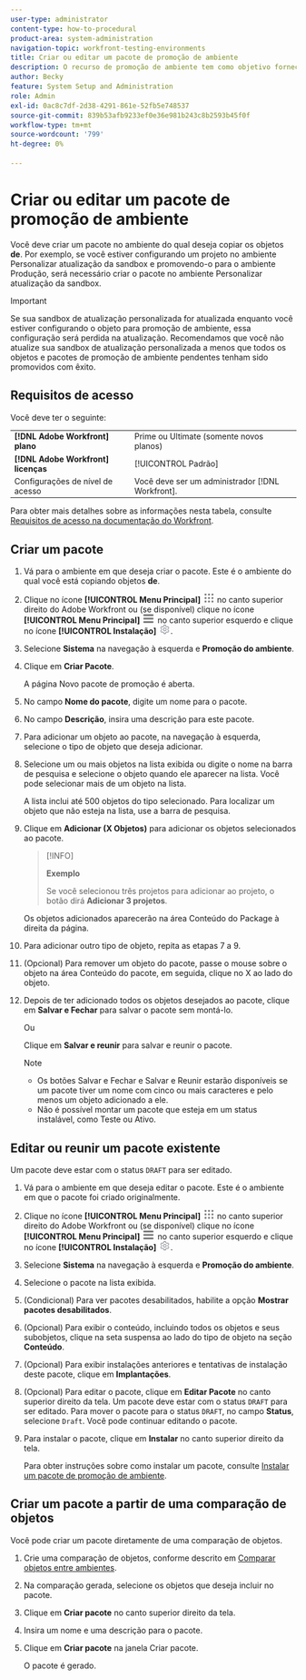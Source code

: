 ```yaml
---
user-type: administrator
content-type: how-to-procedural
product-area: system-administration
navigation-topic: workfront-testing-environments
title: Criar ou editar um pacote de promoção de ambiente
description: O recurso de promoção de ambiente tem como objetivo fornecer a capacidade de mover objetos relacionados à configuração de um ambiente para outro. Saiba como criar um pacote de promoção de ambiente que você pode instalar em um ambiente diferente.
author: Becky
feature: System Setup and Administration
role: Admin
exl-id: 0ac8c7df-2d38-4291-861e-52fb5e748537
source-git-commit: 839b53afb9233ef0e36e981b243c8b2593b45f0f
workflow-type: tm+mt
source-wordcount: '799'
ht-degree: 0%

---
```


# Criar ou editar um pacote de promoção de ambiente

Você deve criar um pacote no ambiente do qual deseja copiar os objetos **de**. Por exemplo, se você estiver configurando um projeto no ambiente Personalizar atualização da sandbox e promovendo-o para o ambiente Produção, será necessário criar o pacote no ambiente Personalizar atualização da sandbox.

>[!IMPORTANT]
>
>Se sua sandbox de atualização personalizada for atualizada enquanto você estiver configurando o objeto para promoção de ambiente, essa configuração será perdida na atualização. Recomendamos que você não atualize sua sandbox de atualização personalizada a menos que todos os objetos e pacotes de promoção de ambiente pendentes tenham sido promovidos com êxito.

## Requisitos de acesso

Você deve ter o seguinte:

<table>
  <tr>
   <td><strong>[!DNL Adobe Workfront] plano</strong>
   </td>
   <td> Prime ou Ultimate (somente novos planos)
   </td>
  </tr>
  <tr>
   <td><strong>[!DNL Adobe Workfront] licenças</strong>
   </td>
   <td> [!UICONTROL Padrão]
   </td>
  </tr>
   <tr>
   <td>Configurações de nível de acesso
   </td>
   <td>Você deve ser um administrador [!DNL Workfront].
   </td>
  </tr>
</table>

Para obter mais detalhes sobre as informações nesta tabela, consulte [Requisitos de acesso na documentação do Workfront](/help/quicksilver/administration-and-setup/add-users/access-levels-and-object-permissions/access-level-requirements-in-documentation.md).

## Criar um pacote

1. Vá para o ambiente em que deseja criar o pacote. Este é o ambiente do qual você está copiando objetos **de**.
1. Clique no ícone **[!UICONTROL Menu Principal]** ![Menu Principal](/help/_includes/assets/main-menu-icon.png) no canto superior direito do Adobe Workfront ou (se disponível) clique no ícone **[!UICONTROL Menu Principal]** ![Menu Principal](/help/_includes/assets/main-menu-icon-left-nav.png) no canto superior esquerdo e clique no ícone **[!UICONTROL Instalação]** ![Instalação](/help/_includes/assets/gear-icon-setup.png).
1. Selecione **Sistema** na navegação à esquerda e **Promoção do ambiente**.
1. Clique em **Criar Pacote**.

   A página Novo pacote de promoção é aberta.

1. No campo **Nome do pacote**, digite um nome para o pacote.
1. No campo **Descrição**, insira uma descrição para este pacote.
1. Para adicionar um objeto ao pacote, na navegação à esquerda, selecione o tipo de objeto que deseja adicionar.
1. Selecione um ou mais objetos na lista exibida ou digite o nome na barra de pesquisa e selecione o objeto quando ele aparecer na lista. Você pode selecionar mais de um objeto na lista.

   A lista inclui até 500 objetos do tipo selecionado. Para localizar um objeto que não esteja na lista, use a barra de pesquisa.
1. Clique em **Adicionar (X Objetos)** para adicionar os objetos selecionados ao pacote.

   >[!INFO]
   >
   >**Exemplo**
   >
   >Se você selecionou três projetos para adicionar ao projeto, o botão dirá **Adicionar 3 projetos**.

   Os objetos adicionados aparecerão na área Conteúdo do Package à direita da página.

1. Para adicionar outro tipo de objeto, repita as etapas 7 a 9.
1. (Opcional) Para remover um objeto do pacote, passe o mouse sobre o objeto na área Conteúdo do pacote, em seguida, clique no X ao lado do objeto.
1. Depois de ter adicionado todos os objetos desejados ao pacote, clique em **Salvar e Fechar** para salvar o pacote sem montá-lo.

   Ou

   Clique em **Salvar e reunir** para salvar e reunir o pacote.

   >[!NOTE]
   >
   >* Os botões Salvar e Fechar e Salvar e Reunir estarão disponíveis se um pacote tiver um nome com cinco ou mais caracteres e pelo menos um objeto adicionado a ele.
   >* Não é possível montar um pacote que esteja em um status instalável, como Teste ou Ativo.

## Editar ou reunir um pacote existente

Um pacote deve estar com o status `DRAFT` para ser editado.

1. Vá para o ambiente em que deseja editar o pacote. Este é o ambiente em que o pacote foi criado originalmente.
1. Clique no ícone **[!UICONTROL Menu Principal]** ![Menu Principal](/help/_includes/assets/main-menu-icon.png) no canto superior direito do Adobe Workfront ou (se disponível) clique no ícone **[!UICONTROL Menu Principal]** ![Menu Principal](/help/_includes/assets/main-menu-icon-left-nav.png) no canto superior esquerdo e clique no ícone **[!UICONTROL Instalação]** ![Instalação](/help/_includes/assets/gear-icon-setup.png).
1. Selecione **Sistema** na navegação à esquerda e **Promoção do ambiente**.
1. Selecione o pacote na lista exibida.
1. (Condicional) Para ver pacotes desabilitados, habilite a opção **Mostrar pacotes desabilitados**.
1. (Opcional) Para exibir o conteúdo, incluindo todos os objetos e seus subobjetos, clique na seta suspensa ao lado do tipo de objeto na seção **Conteúdo**.
1. (Opcional) Para exibir instalações anteriores e tentativas de instalação deste pacote, clique em **Implantações**.
1. (Opcional) Para editar o pacote, clique em **Editar Pacote** no canto superior direito da tela.
Um pacote deve estar com o status `DRAFT` para ser editado. Para mover o pacote para o status `DRAFT`, no campo **Status**, selecione `Draft`. Você pode continuar editando o pacote.
1. Para instalar o pacote, clique em **Instalar** no canto superior direito da tela.

   Para obter instruções sobre como instalar um pacote, consulte [Instalar um pacote de promoção de ambiente](/help/quicksilver/administration-and-setup/set-up-workfront/workfront-testing-environments/environment-promotion-install-package.md).

## Criar um pacote a partir de uma comparação de objetos

Você pode criar um pacote diretamente de uma comparação de objetos.

1. Crie uma comparação de objetos, conforme descrito em [Comparar objetos entre ambientes](/help/quicksilver/administration-and-setup/set-up-workfront/workfront-testing-environments/environment-promotion-compare.md).
1. Na comparação gerada, selecione os objetos que deseja incluir no pacote.
1. Clique em **Criar pacote** no canto superior direito da tela.
1. Insira um nome e uma descrição para o pacote.
1. Clique em **Criar pacote** na janela Criar pacote.

   O pacote é gerado.
